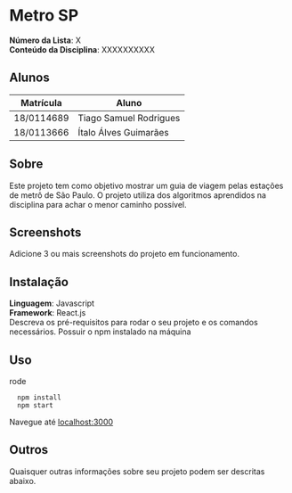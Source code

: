 # Metro SP

**Número da Lista**: X<br>
**Conteúdo da Disciplina**: XXXXXXXXXX<br>

## Alunos
|Matrícula | Aluno |
| -- | -- |
| 18/0114689  |  Tiago Samuel Rodrigues |
| 18/0113666  |  Ítalo Álves Guimarães |

## Sobre 
Este projeto tem como objetivo mostrar um guia de viagem pelas estações de metrô de São Paulo. O projeto utiliza dos algoritmos aprendidos na disciplina para achar o menor caminho possível.

## Screenshots
Adicione 3 ou mais screenshots do projeto em funcionamento.

## Instalação 
**Linguagem**: Javascript<br>
**Framework**: React.js<br>
Descreva os pré-requisitos para rodar o seu projeto e os comandos necessários.
Possuir o npm instalado na máquina

## Uso
rode
```
  npm install
  npm start
```
Navegue até [localhost:3000]()

## Outros 
Quaisquer outras informações sobre seu projeto podem ser descritas abaixo.




